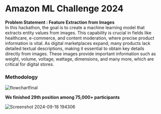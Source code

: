 # Amazon ML Challenge 2024

**Problem Statement : Feature Extraction from Images** <br>
In this hackathon, the goal is to create a machine learning model that extracts entity values from images. This capability is crucial in fields like healthcare, e-commerce, and content moderation, where precise product information is vital. As digital marketplaces expand, many products lack detailed textual descriptions, making it essential to obtain key details directly from images. These images provide important information such as weight, volume, voltage, wattage, dimensions, and many more, which are critical for digital stores.

### Methodology

![flowchartfinal](https://github.com/user-attachments/assets/e41963f3-5741-4106-8e0c-18825b757399)

**We finished 29th position among 75,000+ participants**

![Screenshot 2024-09-18 194306](https://github.com/user-attachments/assets/326e6a46-35bd-43fd-bc45-fbc942305dba)
